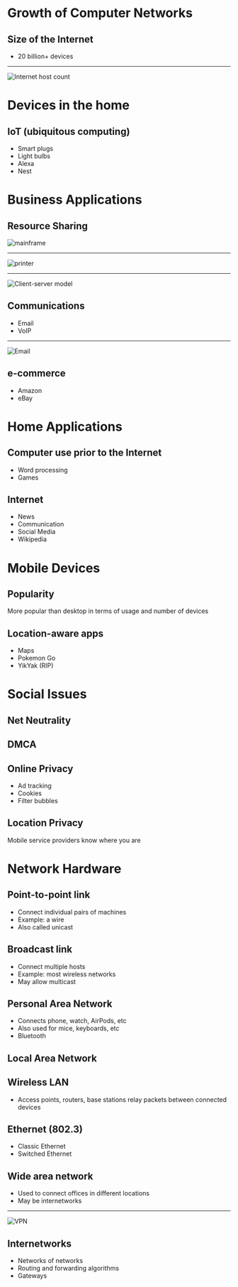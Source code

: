 Growth of Computer Networks
===========================

Size of the Internet
--------------------

- 20 billion+ devices

---

![Internet host count](https://upload.wikimedia.org/wikipedia/commons/thumb/0/0c/Internet_Hosts_Count_log.svg/600px-Internet_Hosts_Count_log.svg.png)

Devices in the home
===================

IoT (ubiquitous computing)
--------------------------

- Smart plugs
- Light bulbs
- Alexa
- Nest

Business Applications
=====================

Resource Sharing
----------------

![mainframe](https://upload.wikimedia.org/wikipedia/commons/thumb/6/6d/Inside_Z9_2094.jpg/384px-Inside_Z9_2094.jpg)

---

![printer](https://upload.wikimedia.org/wikipedia/commons/7/72/HP_Laserjet_5_DN_1.jpg)

---

![Client-server model](https://upload.wikimedia.org/wikipedia/commons/thumb/c/c9/Client-server-model.svg/640px-Client-server-model.svg.png)

Communications
--------------

- Email
- VoIP

---

![Email](https://upload.wikimedia.org/wikipedia/commons/thumb/6/69/SMTP-transfer-model.svg/640px-SMTP-transfer-model.svg.png)

e-commerce
----------

- Amazon
- eBay

Home Applications
=================

Computer use prior to the Internet
----------------------------------

- Word processing
- Games

Internet
--------

- News
- Communication
- Social Media
- Wikipedia

Mobile Devices
==============

Popularity
----------

More popular than desktop in terms of usage and number of devices

Location-aware apps
-------------------

- Maps
- Pokemon Go
- YikYak (RIP)

Social Issues
=============

Net Neutrality
--------------

DMCA
----

Online Privacy
--------------

- Ad tracking
- Cookies
- Filter bubbles

Location Privacy
----------------

Mobile service providers know where you are

Network Hardware
================

Point-to-point link
-------------------

- Connect individual pairs of machines
- Example: a wire
- Also called unicast

Broadcast link
--------------

- Connect multiple hosts
- Example: most wireless networks
- May allow multicast

Personal Area Network
---------------------

- Connects phone, watch, AirPods, etc
- Also used for mice, keyboards, etc
- Bluetooth

Local Area Network
------------------

Wireless LAN
------------

- Access points, routers, base stations relay packets between connected devices

Ethernet (802.3)
----------------

- Classic Ethernet
- Switched Ethernet

Wide area network
-----------------

- Used to connect offices in different locations
- May be internetworks

---

![VPN](https://upload.wikimedia.org/wikipedia/commons/thumb/0/00/Virtual_Private_Network_overview.svg/640px-Virtual_Private_Network_overview.svg.png)

Internetworks
-------------

- Networks of networks
- Routing and forwarding algorithms
- Gateways